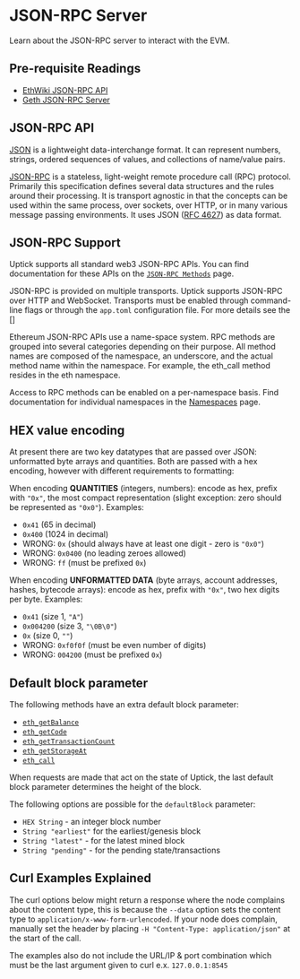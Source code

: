 # JSON-RPC Server

Learn about the JSON-RPC server to interact with the EVM.

## Pre-requisite Readings

* [EthWiki JSON-RPC API](https://eth.wiki/json-rpc/API)
* [Geth JSON-RPC Server](https://geth.ethereum.org/docs/rpc/server)

## JSON-RPC API

[JSON](https://json.org/) is a lightweight data-interchange format. It can represent numbers, strings, ordered sequences of values, and collections of name/value pairs.

[JSON-RPC](http://www.jsonrpc.org/specification) is a stateless, light-weight remote procedure call (RPC) protocol. Primarily this specification defines several data structures and the rules around their processing. It is transport agnostic in that the concepts can be used within the same process, over sockets, over HTTP, or in many various message passing environments. It uses JSON ([RFC 4627](https://www.ietf.org/rfc/rfc4627.txt)) as data format.

## JSON-RPC Support

Uptick supports all standard web3 JSON-RPC APIs. You can find documentation for these APIs on the [`JSON-RPC Methods`](endpoints.md) page.

JSON-RPC is provided on multiple transports. Uptick supports JSON-RPC over HTTP and WebSocket. Transports must be enabled through command-line flags or through the `app.toml` configuration file. For more details see the \[]

Ethereum JSON-RPC APIs use a name-space system. RPC methods are grouped into several categories depending on their purpose. All method names are composed of the namespace, an underscore, and the actual method name within the namespace. For example, the eth\_call method resides in the eth namespace.

Access to RPC methods can be enabled on a per-namespace basis. Find documentation for individual namespaces in the [Namespaces](namespaces.md) page.

## HEX value encoding

At present there are two key datatypes that are passed over JSON: unformatted byte arrays and quantities. Both are passed with a hex encoding, however with different requirements to formatting:

When encoding **QUANTITIES** (integers, numbers): encode as hex, prefix with `"0x"`, the most compact representation (slight exception: zero should be represented as `"0x0"`). Examples:

* `0x41` (65 in decimal)
* `0x400` (1024 in decimal)
* WRONG: `0x` (should always have at least one digit - zero is `"0x0"`)
* WRONG: `0x0400` (no leading zeroes allowed)
* WRONG: `ff` (must be prefixed `0x`)

When encoding **UNFORMATTED DATA** (byte arrays, account addresses, hashes, bytecode arrays): encode as hex, prefix with `"0x"`, two hex digits per byte. Examples:

* `0x41` (size 1, `"A"`)
* `0x004200` (size 3, `"\0B\0"`)
* `0x` (size 0, `""`)
* WRONG: `0xf0f0f` (must be even number of digits)
* WRONG: `004200` (must be prefixed `0x`)

## Default block parameter

The following methods have an extra default block parameter:

* [`eth_getBalance`](endpoints.md#eth-getbalance)
* [`eth_getCode`](endpoints.md#eth-getcode)
* [`eth_getTransactionCount`](endpoints.md#eth-gettransactioncount)
* [`eth_getStorageAt`](endpoints.md#eth-getstorageat)
* [`eth_call`](endpoints.md#eth-call)

When requests are made that act on the state of Uptick, the last default block parameter determines the height of the block.

The following options are possible for the `defaultBlock` parameter:

* `HEX String` - an integer block number
* `String "earliest"` for the earliest/genesis block
* `String "latest"` - for the latest mined block
* `String "pending"` - for the pending state/transactions

## Curl Examples Explained

The curl options below might return a response where the node complains about the content type, this is because the `--data` option sets the content type to `application/x-www-form-urlencoded`. If your node does complain, manually set the header by placing `-H "Content-Type: application/json"` at the start of the call.

The examples also do not include the URL/IP & port combination which must be the last argument given to curl e.x. `127.0.0.1:8545`
